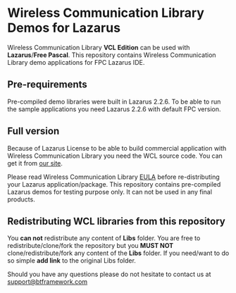 # Wireless Communication Library Demos for Lazarus

Wireless Communication Library **VCL Edition** can be used with **Lazarus**/**Free Pascal**. This repository contains Wireless Communication Library demo applications for FPC Lazarus IDE.

## Pre-requirements

Pre-compiled demo libraries were built in Lazarus 2.2.6. To be able to run the sample applications you need Lazarus 2.2.6 with default FPC version.

## Full version

Because of Lazarus License to be able to build commercial application with Wireless Communication Library you need the WCL source code. You can get it from [our site](https://www.btframework.com/wcl.htm).

Please read Wireless Communication Library [EULA](https://www.btframework.com/eula.htm) before re-distributing your Lazarus application/package. This repository contains pre-compiled Lazarus demos for testing purpose only. It can not be used in any final products.

## Redistributing WCL libraries from this repository

You **can not** redistribute any content of **Libs** folder. You are free to redistribute/clone/fork the repository but you **MUST NOT** clone/redistribute/fork any content of the **Libs** folder. If you need/want to do so simple **add link** to the original Libs folder.

Should you have any questions please do not hesitate to contact us at support@btframework.com
